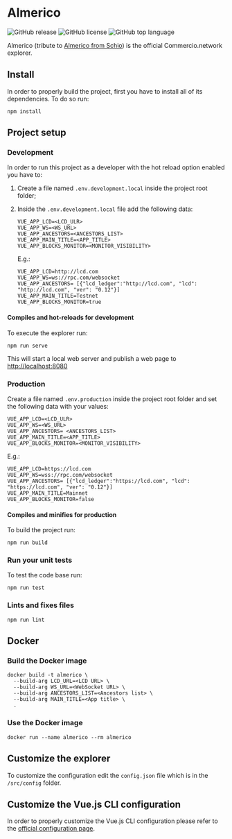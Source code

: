 # Almerico

![GitHub release](https://img.shields.io/github/release/commercionetwork/almerico?color=green)
![GitHub license](https://img.shields.io/github/license/commercionetwork/almerico?color=blue)
![GitHub top language](https://img.shields.io/github/languages/top/commercionetwork/almerico?color=yellow)

Almerico (tribute to [Almerico from Schio](https://it.wikipedia.org/wiki/Almerico_da_Schio)) is the official Commercio.network explorer.

## Install

In order to properly build the project, first you have to install all of its dependencies. To do so run:

```shell
npm install
```

## Project setup

### Development

In order to run this project as a developer with the hot reload option enabled you have to:

1. Create a file named `.env.development.local` inside the project root folder;
2. Inside the `.env.development.local` file add the following data:

    ```env
    VUE_APP_LCD=<LCD_ULR>
    VUE_APP_WS=<WS_URL>
    VUE_APP_ANCESTORS=<ANCESTORS_LIST>
    VUE_APP_MAIN_TITLE=<APP_TITLE>
    VUE_APP_BLOCKS_MONITOR=<MONITOR_VISIBILITY>
    ```

    E.g.:

    ```env
    VUE_APP_LCD=http://lcd.com
    VUE_APP_WS=ws://rpc.com/websocket
    VUE_APP_ANCESTORS= [{"lcd_ledger":"http://lcd.com", "lcd": "http://lcd.com", "ver": "0.12"}]
    VUE_APP_MAIN_TITLE=Testnet
    VUE_APP_BLOCKS_MONITOR=true
    ```

#### Compiles and hot-reloads for development

To execute the explorer run:

```shell
npm run serve
```

This will start a local web server and publish a web page to <http://localhost:8080>

### Production

Create a file named `.env.production` inside the project root folder and set the following data with your values:

```env
VUE_APP_LCD=<LCD_ULR>
VUE_APP_WS=<WS_URL>
VUE_APP_ANCESTORS= <ANCESTORS_LIST>
VUE_APP_MAIN_TITLE=<APP_TITLE>
VUE_APP_BLOCKS_MONITOR=<MONITOR_VISIBILITY>
```
  
E.g.:

```env
VUE_APP_LCD=https://lcd.com
VUE_APP_WS=wss://rpc.com/websocket
VUE_APP_ANCESTORS= [{"lcd_ledger":"https://lcd.com", "lcd": "https://lcd.com", "ver": "0.12"}]
VUE_APP_MAIN_TITLE=Mainnet
VUE_APP_BLOCKS_MONITOR=false
```

#### Compiles and minifies for production

To build the project run:

```shell
npm run build
```

### Run your unit tests

To test the code base run:

```shell
npm run test
```

### Lints and fixes files

```shell
npm run lint
```

## Docker

### Build the Docker image

```shell
docker build -t almerico \
  --build-arg LCD_URL=<LCD URL> \
  --build-arg WS_URL=<WebSocket URL> \
  --build-arg ANCESTORS_LIST=<Ancestors list> \
  --build-arg MAIN_TITLE=<App title> \
  .
```

### Use the Docker image

```shell
docker run --name almerico --rm almerico
```

## Customize the explorer

To customize the configuration edit the `config.json` file which is in the `/src/config` folder.

## Customize the Vue.js CLI configuration

In order to properly customize the Vue.js CLI configuration please refer to the [official configuration page](https://cli.vuejs.org/config/).

